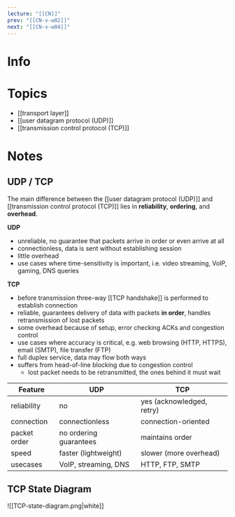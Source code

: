 ```yaml
---
lecture: "[[CN]]"
prev: "[[CN-v-w02]]"
next: "[[CN-v-w04]]"
---
```


# Info


# Topics
- [[transport layer]]
- [[user datagram protocol (UDP)]]
- [[transmission control protocol (TCP)]]


# Notes
## UDP / TCP
The main difference between the [[user datagram protocol (UDP)]] and [[transmission control protocol (TCP)]] lies in **reliability**, **ordering**, and **overhead**.

**UDP**
- unreliable, no guarantee that packets arrive in order or even arrive at all
- connectionless, data is sent without establishing session
- little overhead
- use cases where time-sensitivity is important, i.e. video streaming, VoIP, gaming, DNS queries

**TCP**
- before transmission three-way [[TCP handshake]] is performed to establish connection
- reliable, guarantees delivery of data with packets **in order**, handles retransmission of lost packets
- some overhead because of setup, error checking ACKs and congestion control
- use cases where accuracy is critical, e.g. web browsing (HTTP, HTTPS), email (SMTP), file transfer (FTP)
- full duplex service, data may flow both ways
- suffers from head-of-line blocking due to congestion control
    - lost packet needs to be retransmitted, the ones behind it must wait

| **Feature**  | **UDP**                | **TCP**                   |
| ------------ | ---------------------- | ------------------------- |
| reliability  | no                     | yes (acknowledged, retry) |
| connection   | connectionless         | connection-oriented       |
| packet order | no ordering guarantees | maintains order           |
| speed        | faster (lightweight)   | slower (more overhead)    |
| usecases     | VoIP, streaming, DNS   | HTTP, FTP, SMTP           |

## TCP State Diagram
![[TCP-state-diagram.png|white]]
